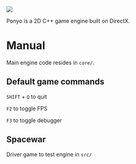 ![](https://res.cloudinary.com/da3pyp8ki/image/upload/v1544777125/ponyo.jpg)

Ponyo is a 2D C++ game engine built on DirectX.

# Manual

Main engine code resides in `core/`.

## Default game commands

`SHIFT` + `Q` to quit

`F2` to toggle FPS

`F3` to toggle debugger

## Spacewar

Driver game to test engine in `src/`
